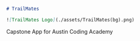 ```markdown
# TrailMates

![TrailMates Logo](./assets/TrailMates(bg).png)
```

Capstone App for Austin Coding Academy 